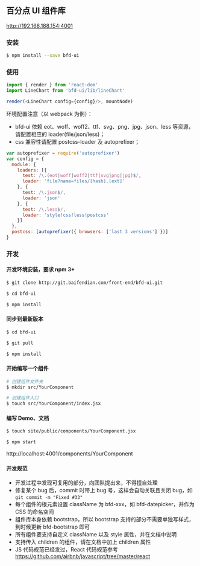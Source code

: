 ## 百分点 UI 组件库

http://192.168.188.154:4001


### 安装

```sh
$ npm install --save bfd-ui
```


### 使用

```javascript
import { render } from 'react-dom'
import LineChart from 'bfd-ui/lib/lineChart'

render(<LineChart config={config}/>, mountNode)
```

环境配置注意（以 webpack 为例）：
* bfd-ui 依赖 eot、woff、woff2、ttf、svg、png、jpg、json、less 等资源，请配置相应的 loader(file/json/less)；
* css 兼容性请配置 postcss-loader 及 autoprefixer；

```javascript
var autoprefixer = require('autoprefixer')
var config = {
  module: {
    loaders: [{
      test: /\.(eot|woff|woff2|ttf|svg|png|jpg)$/,
      loader: 'file?name=files/[hash].[ext]'
    }, {
      test: /\.json$/,
      loader: 'json'
    }, {
      test: /\.less$/,
      loader: 'style!css!less!postcss'
    }]
  },
  postcss: [autoprefixer({ browsers: ['last 3 versions'] })]
}
```



### 开发

#### 开发环境安装，要求 npm 3+

```sh
$ git clone http://git.baifendian.com/front-end/bfd-ui.git

$ cd bfd-ui

$ npm install
```

#### 同步到最新版本

```sh
$ cd bfd-ui

$ git pull

$ npm install
```

#### 开始编写一个组件

```sh
# 创建组件文件夹
$ mkdir src/YourComponent

# 创建组件入口
$ touch src/YourComponent/index.jsx
```

#### 编写 Demo、文档

```sh
$ touch site/public/components/YourComponent.jsx

$ npm start
```

http://localhost:4001/components/YourComponent


#### 开发规范

* 开发过程中发现可复用的部分，向团队提出来，不得擅自处理
* 修复某个 bug 后，commit 时带上 bug 号，这样会自动关联且关闭 bug，如 `git commit -m "Fixed #33"`
* 每个组件的根元素设置 className 为 bfd-xxx，如 bfd-datepicker，并作为 CSS 的命名空间
* 组件库本身依赖 bootstrap，所以 bootstrap 支持的部分不需要单独写样式，到时候更新 bfd-bootstrap 即可
* 所有组件要支持自定义 className 以及 style 属性，并在文档中说明
* 支持传入 children 的组件，请在文档中加上 children 属性
* JS 代码规范已经发过，React 代码规范参考 https://github.com/airbnb/javascript/tree/master/react